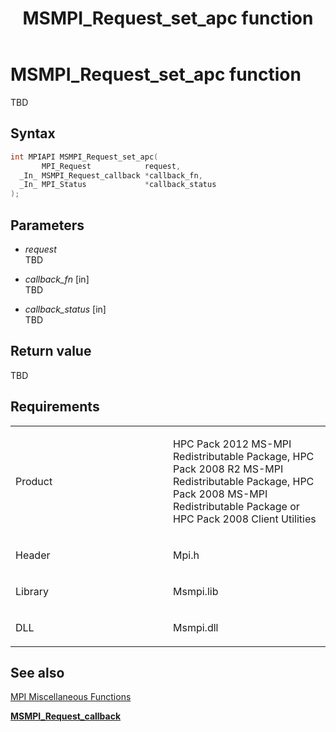 ﻿---
title: MSMPI_Request_set_apc function
TOCTitle: MSMPI_Request_set_apc function
ms:assetid: dff831d6-4505-49fe-856e-05b9241682db
ms:mtpsurl: https://msdn.microsoft.com/en-us/library/Dn520626(v=VS.85)
ms:contentKeyID: 59361097
ms.date: 03/28/2018
mtps_version: v=VS.85
f1_keywords:
- mpi/MSMPI_Request_set_apc
- MSMPI_Request_set_apc
dev_langs:
- C++
- C
---

# MSMPI\_Request\_set\_apc function

TBD

## Syntax

``` c++
int MPIAPI MSMPI_Request_set_apc(
       MPI_Request            request,
  _In_ MSMPI_Request_callback *callback_fn,
  _In_ MPI_Status             *callback_status
);
```

## Parameters

  - *request*  
    TBD

  - *callback\_fn* \[in\]  
    TBD

  - *callback\_status* \[in\]  
    TBD

## Return value

TBD

## Requirements

<table>
<colgroup>
<col style="width: 50%" />
<col style="width: 50%" />
</colgroup>
<tbody>
<tr class="odd">
<td><p>Product</p></td>
<td><p>HPC Pack 2012 MS-MPI Redistributable Package, HPC Pack 2008 R2 MS-MPI Redistributable Package, HPC Pack 2008 MS-MPI Redistributable Package or HPC Pack 2008 Client Utilities</p></td>
</tr>
<tr class="even">
<td><p>Header</p></td>
<td>Mpi.h</td>
</tr>
<tr class="odd">
<td><p>Library</p></td>
<td>Msmpi.lib</td>
</tr>
<tr class="even">
<td><p>DLL</p></td>
<td>Msmpi.dll</td>
</tr>
</tbody>
</table>


## See also

[MPI Miscellaneous Functions](mpi-miscellaneous-functions.md)

[**MSMPI\_Request\_callback**](msmpi-request-callback-function.md)

